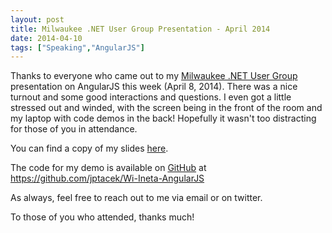 ```yaml
---
layout: post
title: Milwaukee .NET User Group Presentation - April 2014
date: 2014-04-10
tags: ["Speaking","AngularJS"]
---
```


Thanks to everyone who came out to my [Milwaukee .NET User Group](http://wi-ineta.org/) presentation on AngularJS this week
(April 8, 2014).
There was a
nice turnout and some good interactions and questions. I even got a little stressed out and winded, with the screen being in the
front of the room and my laptop with code demos in the back! Hopefully it wasn't too distracting for those of you
in attendance.

You can find a copy of my slides [here](AngularJS-Ineta.pptx).

The code for my demo is available on [GitHub](http://www.github.com) at https://github.com/jptacek/Wi-Ineta-AngularJS

As always, feel free to reach out to me via email or on twitter.

To those of you who attended, thanks much!




